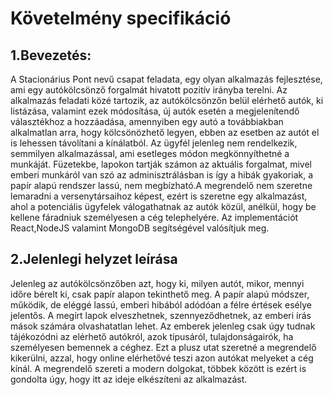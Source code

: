# Követelmény specifikáció

## 1.Bevezetés:

A Stacionárius Pont nevű csapat feladata, egy olyan alkalmazás fejlesztése, ami egy autókölcsönző forgalmát hivatott pozitív irányba terelni. Az alkalmazás feladati közé tartozik, az autókölcsönzőn belül elérhető autók, ki listázása, valamint ezek módosítása, új autók esetén a megjelenítendő választékhoz a hozzáadása, amennyiben egy autó a továbbiakban alkalmatlan arra, hogy kölcsönözhető legyen, ebben az esetben az autót el is lehessen távolítani a kínálatból. Az ügyfél jelenleg nem rendelkezik, semmilyen alkalmazással, ami esetleges módon megkönnyíthetné a munkáját. Füzetekbe, lapokon tartják számon az aktuális forgalmat, mivel emberi munkáról van szó az adminisztrálásban is így a hibák gyakoriak, a papír alapú rendszer lassú, nem megbízható.A megrendelő nem szeretne lemaradni a versenytársaihoz képest, ezért is szeretne egy alkalmazást, ahol a potenciális ügyfelek válogathatnak az autók közül, anélkül, hogy be kellene fáradniuk személyesen a cég telephelyére. Az implementációt React,NodeJS valamint MongoDB segítségével valósítjuk meg.

## 2.Jelenlegi helyzet leírása

Jelenleg az autókölcsönzőben azt, hogy ki, milyen autót, mikor, mennyi időre bérelt ki, csak papír alapon tekinthető meg. A papír alapú módszer, működik, de eléggé lassú, emberi hibából adódóan a félre értések esélye jelentős. A megírt lapok elveszhetnek, szennyeződhetnek, az emberi írás mások számára olvashatatlan lehet. Az emberek jelenleg csak úgy tudnak tájékozódni az elérhető autókról, azok típusáról, tulajdonságairók, ha személyesen bemennek a céghez. Ezt a plusz utat szeretné a megrendelő kikerülni, azzal, hogy online elérhetővé teszi azon autókat melyeket a cég kínál. A megrendelő szereti a modern dolgokat, többek között is ezért is gondolta úgy, hogy itt az ideje elkészíteni az alkalmazást.
